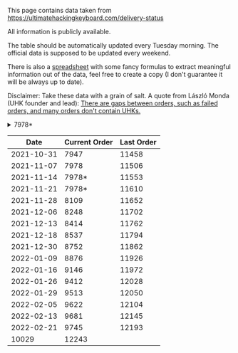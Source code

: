 This page contains data taken from https://ultimatehackingkeyboard.com/delivery-status

All information is publicly available.

The table should be automatically updated every Tuesday morning. The official data is supposed to be updated every weekend.

There is also a [spreadsheet](https://docs.google.com/spreadsheets/d/1TrMIMHJFUPoelNd_YxDkdQL5lmC6HUIZ0TzejsYvMMs/edit?usp=sharing) with some fancy formulas to extract meaningful information out of the data, feel free to create a copy (I don't guarantee it will be always up to date).

Disclaimer: Take these data with a grain of salt. A quote from László Monda (UHK founder and lead): [There are gaps between orders, such as failed orders, and many orders don't contain UHKs.](https://ultimatehackingkeyboard.com/blog/2021/10/31/production-progress-spare-parts-bonanza-new-agent-release#comment-129602)

<details>
<summary>7978*</summary>

The starting #7978 order id, which contains a palm rest, has been unchanged for a week, which may make some think that we're not making progress. In reality, we keep shipping UHKs. We found that some screws that fixate the palm rest to the UHK weren't sufficiently reliable, so we've redesigned them, and we're CNC'ing new screws these days. This isn't a major hassle, but it blocks palm rest orders for some days. The shipment of orders containing palm rests is expected to resume around 2021-11-22.

</details>

Date | Current Order | Last Order
--- | --- | --- 
2021-10-31 | 7947 | 11458
2021-11-07 | 7978 | 11506
2021-11-14 | 7978* | 11553
2021-11-21 | 7978* | 11610
2021-11-28 | 8109 | 11652
2021-12-06 | 8248 | 11702
2021-12-13 | 8414 | 11762
2021-12-18 | 8537 | 11794
2021-12-30 | 8752 | 11862
2022-01-09 | 8876 | 11926
2022-01-16 | 9146 | 11972
2022-01-26 | 9412 | 12028
2022-01-29 | 9513 | 12050
2022-02-05 | 9622 | 12104
2022-02-13 | 9681 | 12145
2022-02-21 | 9745 | 12193
 | 10029 | 12243

